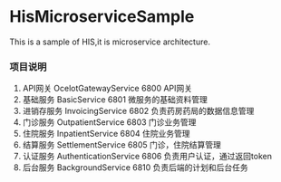 # HisMicroserviceSample
This is a sample of HIS,it is microservice architecture.

### 项目说明
1. API网关	  OcelotGatewayService	         6800	    API网关
2. 基础服务	  BasicService	                 6801	    微服务的基础资料管理
3. 进销存服务 InvoicingService	              6802	   负责药房药局的数据信息管理
4. 门诊服务   OutpatientService	             6803	    门诊业务管理
5. 住院服务	  InpatientService	             6804	    住院业务管理
6. 结算服务	  SettlementService	             6805	    门诊，住院结算管理
7. 认证服务	  AuthenticationService	         6806	    负责用户认证，通过返回token
8. 后台服务 	BackgroundService	             6810	    负责后端的计划和后台任务
